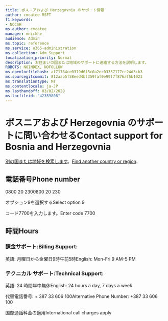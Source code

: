 ```yaml
---
title: ボスニアおよび Herzegovnia のサポート情報
author: cmcatee-MSFT
f1.keywords:
- NOCSH
ms.author: cmcatee
manager: mnirkhe
audience: Admin
ms.topic: reference
ms.service: o365-administration
ms.collection: Adm_Support
localization_priority: Normal
description: お住まいの国または地域のサポートに連絡する方法を説明します。
ROBOTS: NOINDEX, NOFOLLOW
ms.openlocfilehash: af71764ce0379d6f5c0a2ec03357177cc24d3cb3
ms.sourcegitcommit: 812aab5f58eed4bf359faf0e99f7f876af5b1023
ms.translationtype: MT
ms.contentlocale: ja-JP
ms.lasthandoff: 03/02/2020
ms.locfileid: "42359808"
---
```

# <a name="contact-support-for-bosnia-and-herzegovnia"></a><span data-ttu-id="a0b7f-103">ボスニアおよび Herzegovnia のサポートに問い合わせる</span><span class="sxs-lookup"><span data-stu-id="a0b7f-103">Contact support for Bosnia and Herzegovnia</span></span>

<span data-ttu-id="a0b7f-104">[別の国または地域を検索します](../contact-support-for-business-products.md)。</span><span class="sxs-lookup"><span data-stu-id="a0b7f-104">[Find another country or region](../contact-support-for-business-products.md).</span></span>

## <a name="phone-number"></a><span data-ttu-id="a0b7f-105">電話番号</span><span class="sxs-lookup"><span data-stu-id="a0b7f-105">Phone number</span></span>
<span data-ttu-id="a0b7f-106">0800 20 230</span><span class="sxs-lookup"><span data-stu-id="a0b7f-106">0800 20 230</span></span>

<span data-ttu-id="a0b7f-107">オプション9を選択する</span><span class="sxs-lookup"><span data-stu-id="a0b7f-107">Select option 9</span></span>

<span data-ttu-id="a0b7f-108">コード7700を入力します。</span><span class="sxs-lookup"><span data-stu-id="a0b7f-108">Enter code 7700</span></span>

## <a name="hours"></a><span data-ttu-id="a0b7f-109">時間</span><span class="sxs-lookup"><span data-stu-id="a0b7f-109">Hours</span></span>
### <a name="billing-support"></a><span data-ttu-id="a0b7f-110">課金サポート:</span><span class="sxs-lookup"><span data-stu-id="a0b7f-110">Billing Support:</span></span>

<span data-ttu-id="a0b7f-111">英語: 月曜日から金曜日9時午前5時</span><span class="sxs-lookup"><span data-stu-id="a0b7f-111">English: Mon-Fri 9 AM-5 PM</span></span>

### <a name="technical-support"></a><span data-ttu-id="a0b7f-112">テクニカル サポート:</span><span class="sxs-lookup"><span data-stu-id="a0b7f-112">Technical Support:</span></span>

<span data-ttu-id="a0b7f-113">英語: 24 時間年中無休</span><span class="sxs-lookup"><span data-stu-id="a0b7f-113">English: 24 hours a day, 7 days a week</span></span>

<span data-ttu-id="a0b7f-114">代替電話番号: + 387 33 606 100</span><span class="sxs-lookup"><span data-stu-id="a0b7f-114">Alternative Phone Number: +387 33 606 100</span></span>

<span data-ttu-id="a0b7f-115">国際通話料金の適用</span><span class="sxs-lookup"><span data-stu-id="a0b7f-115">International call charges apply</span></span>
